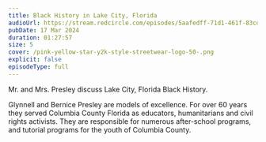 ```yaml
---
title: Black History in Lake City, Florida
audioUrl: https://stream.redcircle.com/episodes/5aafedff-71d1-461f-83cd-835e7e467425/stream.mp3
pubDate: 17 Mar 2024
duration: 01:27:57
size: 5
cover: /pink-yellow-star-y2k-style-streetwear-logo-50-.png
explicit: false
episodeType: full
---
```

Mr. and Mrs. Presley discuss Lake City, Florida Black History. 

Glynnell and Bernice Presley are models of excellence. For over 60 years they served Columbia County Florida as educators, humanitarians and civil rights activists. They are responsible for numerous after-school programs, and tutorial programs for the youth of Columbia County.